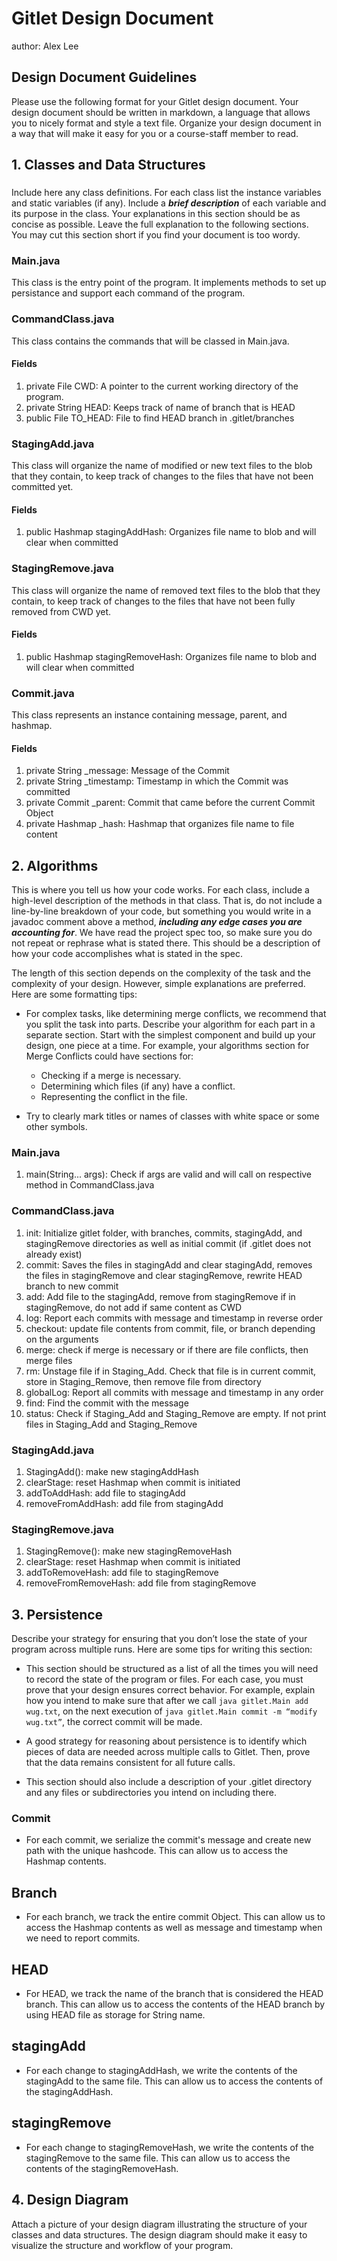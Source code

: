 # Gitlet Design Document
author: Alex Lee

## Design Document Guidelines

Please use the following format for your Gitlet design document. Your design
document should be written in markdown, a language that allows you to nicely 
format and style a text file. Organize your design document in a way that 
will make it easy for you or a course-staff member to read.  

## 1. Classes and Data Structures
### 
Include here any class definitions. For each class list the instance
variables and static variables (if any). Include a ***brief description***
of each variable and its purpose in the class. Your explanations in
this section should be as concise as possible. Leave the full
explanation to the following sections. You may cut this section short
if you find your document is too wordy.

### Main.java
This class is the entry point of the program. It implements methods to set up persistance and support each command of the program.

### CommandClass.java
This class contains the commands that will be classed in Main.java.

#### Fields
1. private File CWD: A pointer to the current working directory of the program.
2. private String HEAD: Keeps track of name of branch that is HEAD
3. public File TO_HEAD: File to find HEAD branch in .gitlet/branches 

### StagingAdd.java
This class will organize the name of modified or new text files to the blob that they contain, to keep track of changes to the files that have not been committed yet.

#### Fields
1. public Hashmap stagingAddHash: Organizes file name to blob and will clear when committed

### StagingRemove.java
This class will organize the name of removed text files to the blob that they contain, to keep track of changes to the files that have not been fully removed from CWD yet.

#### Fields
1. public Hashmap stagingRemoveHash: Organizes file name to blob and will clear when committed

### Commit.java
This class represents an instance containing message, parent, and hashmap.

#### Fields
1. private String _message: Message of the Commit
2. private String _timestamp: Timestamp in which the Commit was committed
3. private Commit _parent: Commit that came before the current Commit Object
4. private Hashmap _hash: Hashmap that organizes file name to file content


## 2. Algorithms

This is where you tell us how your code works. For each class, include
a high-level description of the methods in that class. That is, do not
include a line-by-line breakdown of your code, but something you would
write in a javadoc comment above a method, ***including any edge cases
you are accounting for***. We have read the project spec too, so make
sure you do not repeat or rephrase what is stated there.  This should
be a description of how your code accomplishes what is stated in the
spec.


The length of this section depends on the complexity of the task and
the complexity of your design. However, simple explanations are
preferred. Here are some formatting tips:

* For complex tasks, like determining merge conflicts, we recommend
  that you split the task into parts. Describe your algorithm for each
  part in a separate section. Start with the simplest component and
  build up your design, one piece at a time. For example, your
  algorithms section for Merge Conflicts could have sections for:

   * Checking if a merge is necessary.
   * Determining which files (if any) have a conflict.
   * Representing the conflict in the file.
  
* Try to clearly mark titles or names of classes with white space or
  some other symbols.

### Main.java
1. main(String... args): Check if args are valid and will call on respective method in CommandClass.java

### CommandClass.java
1. init: Initialize gitlet folder, with branches, commits, stagingAdd, and stagingRemove directories as well as initial commit (if .gitlet does not already exist)
2. commit: Saves the files in stagingAdd and clear stagingAdd, removes the files in stagingRemove and clear stagingRemove, rewrite HEAD branch to new commit
3. add: Add file to the stagingAdd, remove from stagingRemove if in stagingRemove, do not add if same content as CWD
4. log: Report each commits with message and timestamp in reverse order
5. checkout: update file contents from commit, file, or branch depending on the arguments
6. merge: check if merge is necessary or if there are file conflicts, then merge files
7. rm: Unstage file if in Staging_Add. Check that file is in current commit, store in Staging_Remove, then remove file from directory
8. globalLog: Report all commits with message and timestamp in any order
9. find: Find the commit with the message
10. status: Check if Staging_Add and Staging_Remove are empty. If not print files in Staging_Add and Staging_Remove 

### StagingAdd.java
1. StagingAdd(): make new stagingAddHash
2. clearStage: reset Hashmap when commit is initiated
3. addToAddHash: add file to stagingAdd
4. removeFromAddHash: add file from stagingAdd

### StagingRemove.java
1. StagingRemove(): make new stagingRemoveHash
2. clearStage: reset Hashmap when commit is initiated
3. addToRemoveHash: add file to stagingRemove
4. removeFromRemoveHash: add file from stagingRemove


## 3. Persistence

Describe your strategy for ensuring that you don’t lose the state of your program
across multiple runs. Here are some tips for writing this section:

* This section should be structured as a list of all the times you
  will need to record the state of the program or files. For each
  case, you must prove that your design ensures correct behavior. For
  example, explain how you intend to make sure that after we call
       `java gitlet.Main add wug.txt`,
  on the next execution of
       `java gitlet.Main commit -m “modify wug.txt”`, 
  the correct commit will be made.
  
* A good strategy for reasoning about persistence is to identify which
  pieces of data are needed across multiple calls to Gitlet. Then,
  prove that the data remains consistent for all future calls.
  
* This section should also include a description of your .gitlet
  directory and any files or subdirectories you intend on including
  there.

### Commit
- For each commit, we serialize the commit's message and create new path with the unique hashcode. This can allow us to access the Hashmap contents.

## Branch
- For each branch, we track the entire commit Object. This can allow us to access the Hashmap contents as well as message and timestamp when we need to report commits.

## HEAD
- For HEAD, we track the name of the branch that is considered the HEAD branch. This can allow us to access the contents of the HEAD branch by using HEAD file as storage for String name.

## stagingAdd
- For each change to stagingAddHash, we write the contents of the stagingAdd to the same file. This can allow us to access the contents of the stagingAddHash.

## stagingRemove
- For each change to stagingRemoveHash, we write the contents of the stagingRemove to the same file. This can allow us to access the contents of the stagingRemoveHash.

## 4. Design Diagram

Attach a picture of your design diagram illustrating the structure of your
classes and data structures. The design diagram should make it easy to 
visualize the structure and workflow of your program.

